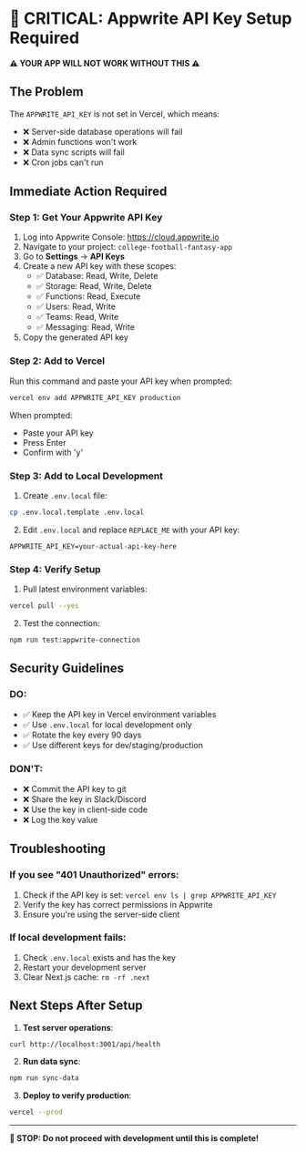 # 🚨 CRITICAL: Appwrite API Key Setup Required

**⚠️ YOUR APP WILL NOT WORK WITHOUT THIS ⚠️**

## The Problem

The `APPWRITE_API_KEY` is not set in Vercel, which means:
- ❌ Server-side database operations will fail
- ❌ Admin functions won't work
- ❌ Data sync scripts will fail
- ❌ Cron jobs can't run

## Immediate Action Required

### Step 1: Get Your Appwrite API Key

1. Log into Appwrite Console: https://cloud.appwrite.io
2. Navigate to your project: `college-football-fantasy-app`
3. Go to **Settings** → **API Keys**
4. Create a new API key with these scopes:
   - ✅ Database: Read, Write, Delete
   - ✅ Storage: Read, Write, Delete
   - ✅ Functions: Read, Execute
   - ✅ Users: Read, Write
   - ✅ Teams: Read, Write
   - ✅ Messaging: Read, Write
5. Copy the generated API key

### Step 2: Add to Vercel

Run this command and paste your API key when prompted:
```bash
vercel env add APPWRITE_API_KEY production
```

When prompted:
- Paste your API key
- Press Enter
- Confirm with 'y'

### Step 3: Add to Local Development

1. Create `.env.local` file:
```bash
cp .env.local.template .env.local
```

2. Edit `.env.local` and replace `REPLACE_ME` with your API key:
```env
APPWRITE_API_KEY=your-actual-api-key-here
```

### Step 4: Verify Setup

1. Pull latest environment variables:
```bash
vercel pull --yes
```

2. Test the connection:
```bash
npm run test:appwrite-connection
```

## Security Guidelines

### DO:
- ✅ Keep the API key in Vercel environment variables
- ✅ Use `.env.local` for local development only
- ✅ Rotate the key every 90 days
- ✅ Use different keys for dev/staging/production

### DON'T:
- ❌ Commit the API key to git
- ❌ Share the key in Slack/Discord
- ❌ Use the key in client-side code
- ❌ Log the key value

## Troubleshooting

### If you see "401 Unauthorized" errors:
1. Check if the API key is set: `vercel env ls | grep APPWRITE_API_KEY`
2. Verify the key has correct permissions in Appwrite
3. Ensure you're using the server-side client

### If local development fails:
1. Check `.env.local` exists and has the key
2. Restart your development server
3. Clear Next.js cache: `rm -rf .next`

## Next Steps After Setup

1. **Test server operations**:
```bash
curl http://localhost:3001/api/health
```

2. **Run data sync**:
```bash
npm run sync-data
```

3. **Deploy to verify production**:
```bash
vercel --prod
```

---

**🔴 STOP: Do not proceed with development until this is complete!**
